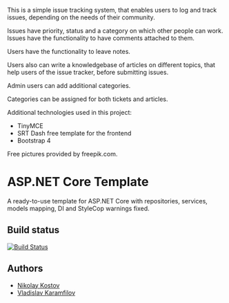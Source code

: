 This is a simple issue tracking system, that enables users to log and track issues, depending on the needs of their community.

Issues have priority, status and a category on which other people can work. Issues have the functionality to have comments attached to them. 

Users have the functionality to leave notes.

Users also can write a knowledgebase of articles on different topics, that help users of the issue tracker, before submitting issues.

Admin users can add additional categories. 

Categories can be assigned for both tickets and articles.

Additional technologies used in this project:
- TinyMCE
- SRT Dash free template for the frontend
- Bootstrap 4


Free pictures provided by freepik.com.

# ASP.NET Core Template

A ready-to-use template for ASP.NET Core with repositories, services, models mapping, DI and StyleCop warnings fixed.

## Build status

[![Build Status](https://nikolayit.visualstudio.com/AspNetCoreTemplate/_apis/build/status/NikolayIT.ASP.NET-Core-Template?branchName=master)](https://nikolayit.visualstudio.com/AspNetCoreTemplate/_build/latest?definitionId=15&branchName=master)

## Authors

- [Nikolay Kostov](https://github.com/NikolayIT)
- [Vladislav Karamfilov](https://github.com/vladislav-karamfilov)
